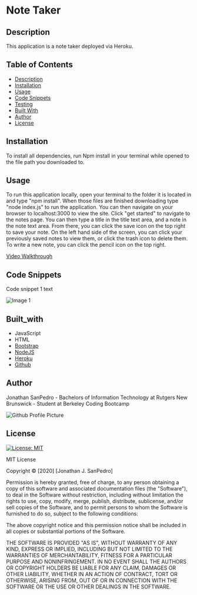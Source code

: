 # Note Taker

## Description
This application is a note taker deployed via Heroku.
  
## Table of Contents
* [Description](#description)
* [Installation](#installation)
* [Usage](#usage)
* [Code Snippets](#code_snippets)
* [Testing](#testing)
* [Built With](#built_with)
* [Author](#author)
* [License](#license)


## Installation
To install all dependencies, run Npm install in your terminal while opened to the file path you downloaded to. 

## Usage
To run this application locally, open your terminal to the folder it is located in and type "npm install". When those files are finished downloading type "node index.js" to run the application. You can then navigate on your browser to localhost:3000 to view the site. Click "get started" to navigate to the notes page. You can then type a title in the title text area, and a note in the note text area. From there, you can click the save icon on the top right to save your note. On the left hand side of the screen, you can click your previously saved notes to view them, or click the trash icon to delete them. To write a new note, you can click the pencil icon on the top right.

[Video Walkthrough]()

## Code Snippets
Code snippet 1 text

![Image 1](image1link)

## Built_with
* JavaScript
* HTML
* [Bootstrap](https://getbootstrap.com/)
* [NodeJS](https://nodejs.org/en/)
* [Heroku](https://www.heroku.com)
* [Github](https://github.com/)
  
## Author
Jonathan SanPedro - Bachelors of Information Technology at Rutgers New Brunswick - Student at Berkeley Coding Bootcamp
  
![Github Profile Picture](https://github.com/jsp117.png?size=150)

## License
[![License: MIT](https://img.shields.io/badge/License-MIT-yellow.svg)](https://opensource.org/licenses/MIT)

MIT License

Copyright &copy; [2020] [Jonathan J. SanPedro]

Permission is hereby granted, free of charge, to any person obtaining a copy
of this software and associated documentation files (the "Software"), to deal
in the Software without restriction, including without limitation the rights
to use, copy, modify, merge, publish, distribute, sublicense, and/or sell
copies of the Software, and to permit persons to whom the Software is
furnished to do so, subject to the following conditions:

The above copyright notice and this permission notice shall be included in all
copies or substantial portions of the Software.

THE SOFTWARE IS PROVIDED "AS IS", WITHOUT WARRANTY OF ANY KIND, EXPRESS OR
IMPLIED, INCLUDING BUT NOT LIMITED TO THE WARRANTIES OF MERCHANTABILITY,
FITNESS FOR A PARTICULAR PURPOSE AND NONINFRINGEMENT. IN NO EVENT SHALL THE
AUTHORS OR COPYRIGHT HOLDERS BE LIABLE FOR ANY CLAIM, DAMAGES OR OTHER
LIABILITY, WHETHER IN AN ACTION OF CONTRACT, TORT OR OTHERWISE, ARISING FROM,
OUT OF OR IN CONNECTION WITH THE SOFTWARE OR THE USE OR OTHER DEALINGS IN THE
SOFTWARE.